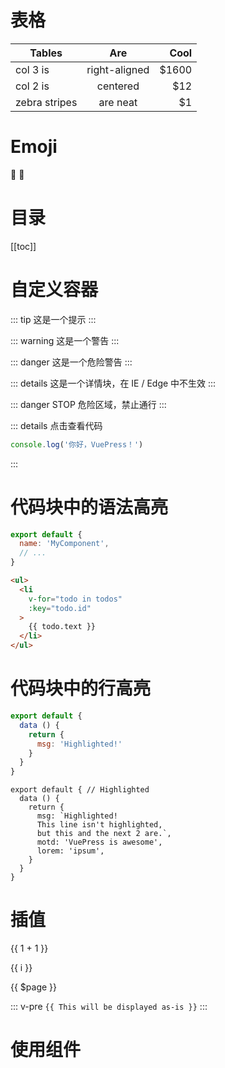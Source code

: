 # 表格

| Tables        | Are           | Cool  |
| ------------- |:-------------:| -----:|
| col 3 is      | right-aligned | $1600 |
| col 2 is      | centered      |   $12 |
| zebra stripes | are neat      |    $1 |

# Emoji
:tada: :100:

# 目录

[[toc]]

# 自定义容器

::: tip
这是一个提示
:::

::: warning
这是一个警告
:::

::: danger
这是一个危险警告
:::

::: details
这是一个详情块，在 IE / Edge 中不生效
:::


::: danger STOP
危险区域，禁止通行
:::

::: details 点击查看代码
```js
console.log('你好，VuePress！')
```
:::

# 代码块中的语法高亮

``` js
export default {
  name: 'MyComponent',
  // ...
}
```

``` html
<ul>
  <li
    v-for="todo in todos"
    :key="todo.id"
  >
    {{ todo.text }}
  </li>
</ul>
```

# 代码块中的行高亮

``` js {4}
export default {
  data () {
    return {
      msg: 'Highlighted!'
    }
  }
}
```

``` js{1,4,6-7}
export default { // Highlighted
  data () {
    return {
      msg: `Highlighted!
      This line isn't highlighted,
      but this and the next 2 are.`,
      motd: 'VuePress is awesome',
      lorem: 'ipsum',
    }
  }
}
```

# 插值
{{ 1 + 1 }}

<span v-for="i in 3">{{ i }} </span>

{{ $page }}

::: v-pre
`{{ This will be displayed as-is }}`
:::

# 使用组件
<demo-1 />
<OtherComponent />
<Foo-Bar />
